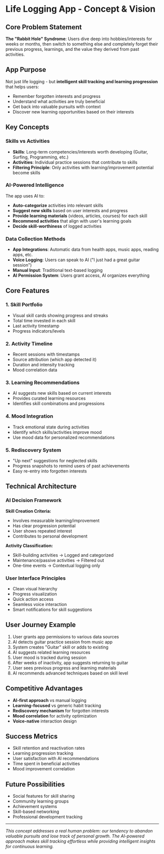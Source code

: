 # Life Logging App - Concept & Vision

## Core Problem Statement
**The "Rabbit Hole" Syndrome**: Users dive deep into hobbies/interests for weeks or months, then switch to something else and completely forget their previous progress, learnings, and the value they derived from past activities.

## App Purpose
Not just life logging - but **intelligent skill tracking and learning progression** that helps users:
- Remember forgotten interests and progress
- Understand what activities are truly beneficial 
- Get back into valuable pursuits with context
- Discover new learning opportunities based on their interests

## Key Concepts

### Skills vs Activities
- **Skills**: Long-term competencies/interests worth developing (Guitar, Surfing, Programming, etc.)
- **Activities**: Individual practice sessions that contribute to skills
- **Filtering Principle**: Only activities with learning/improvement potential become skills

### AI-Powered Intelligence
The app uses AI to:
- **Auto-categorize** activities into relevant skills
- **Suggest new skills** based on user interests and progress
- **Provide learning materials** (videos, articles, courses) for each skill
- **Recommend activities** that align with user's learning goals
- **Decide skill-worthiness** of logged activities

### Data Collection Methods
- **App Integrations**: Automatic data from health apps, music apps, reading apps, etc.
- **Voice Logging**: Users can speak to AI ("I just had a great guitar session")
- **Manual Input**: Traditional text-based logging
- **AI Permission System**: Users grant access, AI organizes everything

## Core Features

### 1. Skill Portfolio
- Visual skill cards showing progress and streaks
- Total time invested in each skill
- Last activity timestamp
- Progress indicators/levels

### 2. Activity Timeline
- Recent sessions with timestamps
- Source attribution (which app detected it)
- Duration and intensity tracking
- Mood correlation data

### 3. Learning Recommendations
- AI suggests new skills based on current interests
- Provides curated learning resources
- Identifies skill combinations and progressions

### 4. Mood Integration
- Track emotional state during activities
- Identify which skills/activities improve mood
- Use mood data for personalized recommendations

### 5. Rediscovery System
- "Up next" suggestions for neglected skills
- Progress snapshots to remind users of past achievements
- Easy re-entry into forgotten interests

## Technical Architecture

### AI Decision Framework
**Skill Creation Criteria:**
- Involves measurable learning/improvement
- Has clear progression potential
- User shows repeated interest
- Contributes to personal development

**Activity Classification:**
- Skill-building activities → Logged and categorized
- Maintenance/passive activities → Filtered out
- One-time events → Contextual logging only

### User Interface Principles
- Clean visual hierarchy
- Progress visualization
- Quick action access
- Seamless voice interaction
- Smart notifications for skill suggestions

## User Journey Example
1. User grants app permissions to various data sources
2. AI detects guitar practice session from music app
3. System creates "Guitar" skill or adds to existing
4. AI suggests related learning resources
5. User mood is tracked during session
6. After weeks of inactivity, app suggests returning to guitar
7. User sees previous progress and learning materials
8. AI recommends advanced techniques based on skill level

## Competitive Advantages
- **AI-first approach** vs manual logging
- **Learning-focused** vs generic habit tracking
- **Rediscovery mechanism** for forgotten interests
- **Mood correlation** for activity optimization
- **Voice-native** interaction design

## Success Metrics
- Skill retention and reactivation rates
- Learning progression tracking
- User satisfaction with AI recommendations
- Time spent in beneficial activities
- Mood improvement correlation

## Future Possibilities
- Social features for skill sharing
- Community learning groups
- Achievement systems
- Skill-based networking
- Professional development tracking

---

*This concept addresses a real human problem: our tendency to abandon valuable pursuits and lose track of personal growth. The AI-powered approach makes skill tracking effortless while providing intelligent insights for continuous learning.*